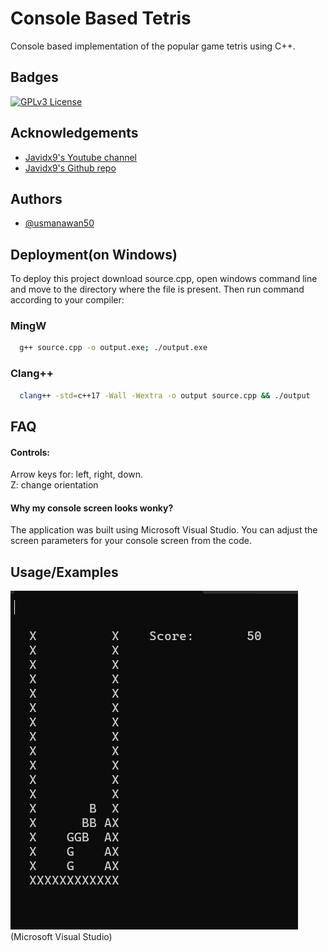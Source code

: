 
# Console Based Tetris

Console based implementation of the popular game tetris using C++.


## Badges

[![GPLv3 License](https://img.shields.io/badge/License-GPL%20v3-yellow.svg)](https://opensource.org/licenses/)


## Acknowledgements

 - [Javidx9's Youtube channel](https://www.youtube.com/@javidx9)
 - [Javidx9's Github repo](https://github.com/OneLoneCoder/Javidx9/tree/c9ca5d2e5821f2d2e07f07f388803c185a68d13a/SimplyCode)
 


## Authors

- [@usmanawan50](https://github.com/usmanawan50/usmanawan50.git)


## Deployment(on Windows) 

To deploy this project download source.cpp, open windows command line and move to the directory where the file is present. Then run command according to your compiler:

### MingW
```bash
  g++ source.cpp -o output.exe; ./output.exe
```

### Clang++
```bash
  clang++ -std=c++17 -Wall -Wextra -o output source.cpp && ./output
```




## FAQ

#### Controls:

Arrow keys for: left, right, down.<br>
Z: change orientation

#### Why my console screen looks wonky?

The application was built using Microsoft Visual Studio. You can adjust the screen parameters for your console screen from the code.


## Usage/Examples

![Demo GIF](output.gif)
<br>(Microsoft Visual Studio)




